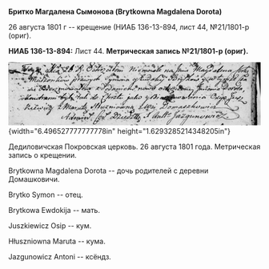 **Бритко Магдалена Сымонова (Brytkowna Magdalena Dorota)**

26 августа 1801 г -- крещение (НИАБ 136-13-894, лист 44, №21/1801-р
(ориг).

**НИАБ 136-13-894:** Лист 44. **Метрическая запись №21/1801-р (ориг).**

![](./media/25507a5ec7fb658f9dd0ed06f019b7cfa6708edc.png){width="6.496527777777778in"
height="1.6293285214348205in"}

Дедиловичская Покровская церковь. 26 августа 1801 года. Метрическая
запись о крещении.

Brytkowna Magdalena Dorota -- дочь родителей с деревни Домашковичи.

Brytko Symon -- отец.

Brytkowa Ewdokija -- мать.

Juszkiewicz Osip -- кум.

Hłuszniowna Maruta -- кума.

Jazgunowicz Antoni -- ксёндз.
